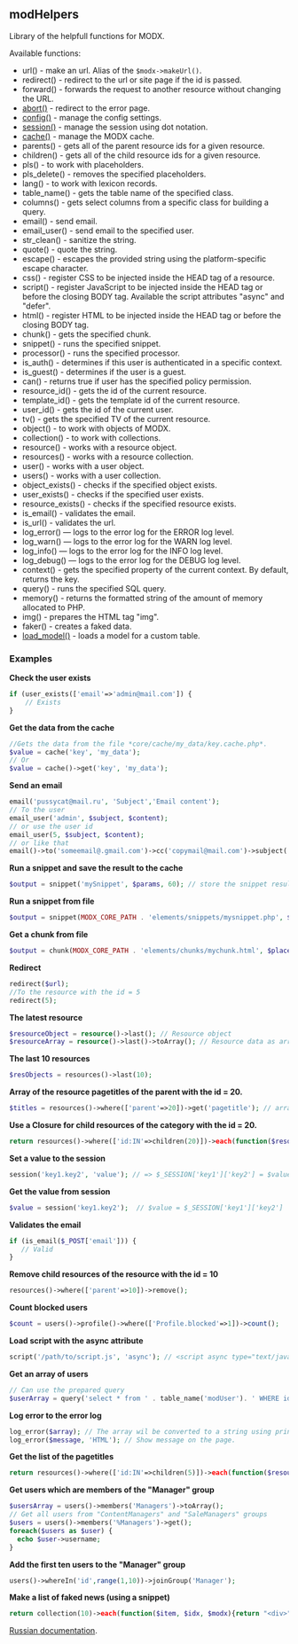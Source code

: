## modHelpers
Library of the helpfull functions for MODX.

Available functions:

* url() - make an url. Alias of the ```$modx->makeUrl()```.
* redirect() - redirect to the url or site page if the id is passed.
* forward() - forwards the request to another resource without changing the URL.
* [abort()](./core/components/modhelpers/docs/en/abort.md) - redirect to the error page.
* [config()](./core/components/modhelpers/docs/en/config.md) - manage the config settings.
* [session()](./core/components/modhelpers/docs/en/session.md) - manage the session using dot notation.
* [cache()](./core/components/modhelpers/docs/en/cache.md) - manage the MODX cache.
* parents() - gets all of the parent resource ids for a given resource. 
* children() - gets all of the child resource ids for a given resource.
* pls() - to work with placeholders.
* pls_delete() - removes the specified placeholders.
* lang() - to work with lexicon records.
* table_name() - gets the table name of the specified class.
* columns() - gets select columns from a specific class for building a query.
* email() - send email.
* email_user() - send email to the specified user.
* str_clean() - sanitize the string.
* quote() - quote the string.
* escape() - escapes the provided string using the platform-specific escape character.
* css() - register CSS to be injected inside the HEAD tag of a resource.
* script() - register JavaScript to be injected inside the HEAD tag or before the closing BODY tag. Available the script attributes "async" and "defer".
* html() - register HTML to be injected inside the HEAD tag or before the closing BODY tag.
* chunk() - gets the specified chunk. 
* snippet() - runs the specified snippet.
* processor() - runs the specified processor.
* is_auth() - determines if this user is authenticated in a specific context.
* is_guest() - determines if the user is a guest.
* can() - returns true if user has the specified policy permission.
* resource_id() - gets the id of the current resource. 
* template_id() - gets the template id of the current resource.
* user_id() - gets the id of the current user. 
* tv() - gets the specified TV of the current resource. 
* object() - to work with objects of MODX.
* collection() - to work with collections.
* resource() - works with a resource object.
* resources() - works with a resource collection.
* user() - works with a user object.
* users() - works with a user collection.
* object_exists() - checks if the specified object exists.
* user_exists() - checks if the specified user exists.
* resource_exists() - checks if the specified resource exists.
* is_email() - validates the email.
* is_url() - validates the url.
* log_error() — logs to the error log for the ERROR log level.
* log_warn() — logs to the error log for the WARN log level.
* log_info() — logs to the error log for the INFO log level.
* log_debug() — logs to the error log for the DEBUG log level.
* context() - gets the specified property of the current context. By default, returns the key.
* query() - runs the specified SQL query.
* memory() - returns the formatted string of the amount of memory allocated to PHP.
* img() - prepares the HTML tag "img".
* faker() - creates a faked data.
* [load_model()](./core/components/modhelpers/docs/en/load_model.md) - loads a model for a custom table.


### Examples
**Check the user exists**
```php
if (user_exists(['email'=>'admin@mail.com']) {
    // Exists
}
```

**Get the data from the cache**
```php
//Gets the data from the file *core/cache/my_data/key.cache.php*. 
$value = cache('key', 'my_data');
// Or 
$value = cache()->get('key', 'my_data');
```

**Send an email**
```php
email('pussycat@mail.ru', 'Subject','Email content');
// To the user
email_user('admin', $subject, $content); 
// or use the user id
email_user(5, $subject, $content);
// or like that
email()->to('someemail@.gmail.com')->cc('copymail@mail.com')->subject('Hello')->content('Content')->attach('path/to/file.jpg')->send();
```

**Run a snippet and save the result to the cache**
```php
$output = snippet('mySnippet', $params, 60); // store the snippet result for 60 seconds
```

**Run a snippet from file**
```php
$output = snippet(MODX_CORE_PATH . 'elements/snippets/mysnippet.php', $params);
```

**Get a chunk from file**
```php
$output = chunk(MODX_CORE_PATH . 'elements/chunks/mychunk.html', $placeholders);
```

**Redirect**
```php
redirect($url);
//To the resource with the id = 5
redirect(5);
```

**The latest resource**
```php
$resourceObject = resource()->last(); // Resource object
$resourceArray = resource()->last()->toArray(); // Resource data as array
```

**The last 10 resources**
```php
$resObjects = resources()->last(10); 
```

**Array of the resource pagetitles of the parent with the id = 20.**
```php
$titles = resources()->where(['parent'=>20])->get('pagetitle'); // array('pagetitle 1', 'pagetitle 2', 'pagetitle 3')
```
**Use a Closure for child resources of the category with the id = 20.**
```php
return resources()->where(['id:IN'=>children(20)])->each(function($resource, $idx) {return "<div>{$idx}. " . $resource['pagetitle'] . "</div>";}); 
```
**Set a value to the session**
```php
session('key1.key2', 'value'); // => $_SESSION['key1']['key2'] = $value;
```
**Get the value from session**
```php
$value = session('key1.key2');  // $value = $_SESSION['key1']['key2']
```

**Validates the email**
```php
if (is_email($_POST['email'])) {
   // Valid
}
```
**Remove child resources of the resource with the id = 10**
```php
resources()->where(['parent'=>10])->remove();
```
**Count blocked users**
```php
$count = users()->profile()->where(['Profile.blocked'=>1])->count();
```
**Load script with the async attribute**
```php
script('/path/to/script.js', 'async'); // <script async type="text/javascript" src="/path/to/script.js"></script>
```
**Get an array of users**
```php
// Can use the prepared query
$userArray = query('select * from ' . table_name('modUser'). ' WHERE id < ?')->execute(( (int) $_POST['user_id']);
```
**Log error to the error log**
```php
log_error($array); // The array wil be converted to a string using print_r().
log_error($message, 'HTML'); // Show message on the page.
```
**Get the list of the pagetitles**
```php
return resources()->where(['id:IN'=>children(5)])->each(function($resource, $idx){ return "<li>{$idx}. ".$resource['pagetitle']."</li>";});
```
**Get users which are members of the "Manager" group**
```php
$usersArray = users()->members('Managers')->toArray();
// Get all users from "ContentManagers" and "SaleManagers" groups 
$users = users()->members('%Managers')->get();
foreach($users as $user) {
  echo $user->username;
}
```
**Add the first ten users to the "Manager" group**
```php
users()->whereIn('id',range(1,10))->joinGroup('Manager');
```
**Make a list of faked news (using a snippet)**
```php
return collection(10)->each(function($item, $idx, $modx){return "<div>" . faker()->date() . img(faker()->imageUrl(500,300),['class'=>'img-news']) . '<br>' . faker()->text(700) . '</div>';});
```
  
[Russian documentation](https://modzone.ru/documentation/modhelpers/).